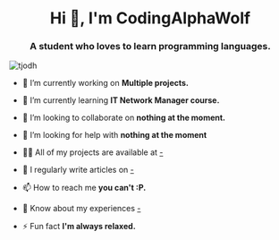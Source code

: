 <h1 align="center">Hi 👋, I'm CodingAlphaWolf</h1>
<h3 align="center">A student who loves to learn programming languages.</h3>

<p align="left"> <img src="https://komarev.com/ghpvc/?username=CodingAlphaWolf&label=Profile%20views&color=0e75b6&style=flat" alt="tjodh" /> </p>

- 🔭 I’m currently working on **Multiple projects.**

- 🌱 I’m currently learning **IT Network Manager course.**

- 👯 I’m looking to collaborate on **nothing at the moment.**

- 🤝 I’m looking for help with **nothing at the moment**

- 👨‍💻 All of my projects are available at [-](-)

- 📝 I regularly write articles on [-](-)

- 📫 How to reach me **you can't :P.**

- 📄 Know about my experiences [-](-)

- ⚡ Fun fact **I'm always relaxed.**

